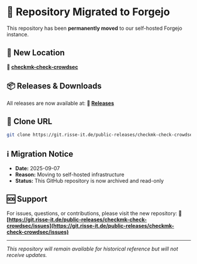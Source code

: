 # 🚀 Repository Migrated to Forgejo

This repository has been **permanently moved** to our self-hosted Forgejo instance.

## 📍 New Location

**🔗 [checkmk-check-crowdsec](https://git.risse-it.de/public-releases/checkmk-check-crowdsec)**

## 📦 Releases & Downloads

All releases are now available at:
**🔗 [Releases](https://git.risse-it.de/public-releases/checkmk-check-crowdsec/releases)**

## 🔧 Clone URL

```bash
git clone https://git.risse-it.de/public-releases/checkmk-check-crowdsec.git
```

## ℹ️ Migration Notice

- **Date:** 2025-09-07
- **Reason:** Moving to self-hosted infrastructure
- **Status:** This GitHub repository is now archived and read-only

## 🆘 Support

For issues, questions, or contributions, please visit the new repository:
**🔗 [https://git.risse-it.de/public-releases/checkmk-check-crowdsec/issues](https://git.risse-it.de/public-releases/checkmk-check-crowdsec/issues)**

---

*This repository will remain available for historical reference but will not receive updates.*

